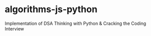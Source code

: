 # algorithms-js-python
Implementation of DSA Thinking with Python &amp; Cracking the Coding Interview
